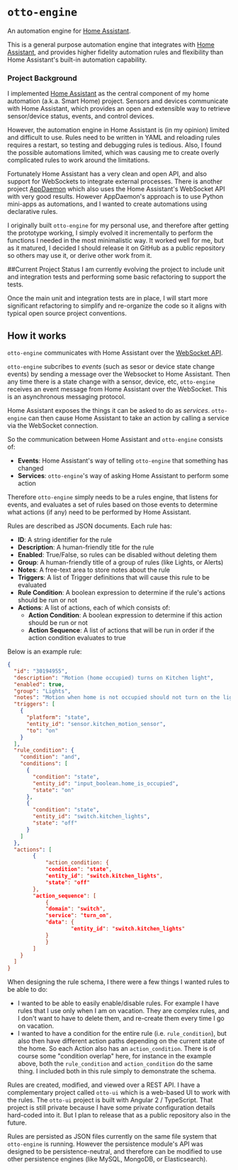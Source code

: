 # `otto-engine`

An automation engine for [Home Assistant](https://www.home-assistant.io/).

This is a general purpose automation engine that integrates with [Home Assistant](https://www.home-assistant.io/), and provides higher fidelity automation rules and flexibility than Home Assistant's built-in automation capability.

### Project Background
I implemented [Home Assistant](https://www.home-assistant.io/) as the central component of my home automation (a.k.a. Smart Home) project. Sensors and devices communicate with Home Assistant, which provides an open and extensible way to retrieve sensor/device status, events, and control devices.

However, the automation engine in Home Assistant is (in my opinion) limited and difficult to use. Rules need to be written in YAML and reloading rules requires a restart, so testing and debugging rules is tedious. Also, I found the possible automations limited, which was causing me to create overly complicated rules to work around the limitations.

Fortunately Home Assistant has a very clean and open API, and also support for WebSockets to integrate external processes. There is another project [AppDaemon](https://github.com/home-assistant/appdaemon) which also uses the Home Assistant's WebSocket API with very good results. However AppDaemon's approach is to use Python mini-apps as automations, and I wanted to create automations using declarative rules.

I originally built `otto-engine` for my personal use, and therefore after getting the prototype working, I simply evolved it incrementally to perform the functions I needed in the most minimalistic way. It worked well for me, but as it matured, I decided I should release it on GitHub as a public repository so others may use it, or derive other work from it.

##Current Project Status
I am currently evolving the project to include unit and integration tests and performing some basic refactoring to support the tests.

Once the main unit and integration tests are in place, I will start more significant refactoring to simplify and re-organize the code so it aligns with typical open source project conventions.

## How it works

`otto-engine` communicates with Home Assistant over the [WebSocket API](https://developers.home-assistant.io/docs/en/external_api_websocket.html). 

`otto-engine` subcribes to *events* (such as sesor or device state change events) by sending a message over the Websocket to Home Assistant. Then any time there is a state change with a sensor, device, etc, `otto-engine` receives an event message from Home Assistant over the WebSocket. This is an asynchronous messaging protocol.

Home Assistant exposes the things it can be asked to do as *services*. `otto-engine` can then cause Home Assistant to take an action by calling a service via the WebSocket connection. 

So the communication between Home Assistant and `otto-engine` consists of:

* **Events**: Home Assistant's way of telling `otto-engine` that something has changed
* **Services**: `otto-engine`'s way of asking Home Assistant to perform some action

Therefore `otto-engine` simply needs to be a rules engine, that listens for events, and evaluates a set of rules based on those events to determine what actions (if any) need to be performed by Home Assistant.

Rules are described as JSON documents. Each rule has:

* **ID**: A string identifier for the rule
* **Description**: A human-friendly title for the rule
* **Enabled**: True/False, so rules can be disabled without deleting them
* **Group**: A human-friendly title of a group of rules (like Lights, or Alerts)
* **Notes**: A free-text area to store notes about the rule
* **Triggers**: A list of Trigger definitions that will cause this rule to be evaluated
* **Rule Condition**: A boolean expression to determine if the rule's actions should be run or not
* **Actions**: A list of actions, each of which consists of:
	* **Action Condition**: A boolean expression to determine if this action should be run or not
	* **Action Sequence**: A list of actions that will be run in order if the action condition evaluates to true

Below is an example rule:

```json
{
  "id": "30194955",
  "description": "Motion (home occupied) turns on Kitchen light",
  "enabled": true,
  "group": "Lights",
  "notes": "Motion when home is not occupied should not turn on the lights",
  "triggers": [
    {
      "platform": "state",
      "entity_id": "sensor.kitchen_motion_sensor",
      "to": "on"
    }
  ],
  "rule_condition": {
    "condition": "and",
    "conditions": [
      {
        "condition": "state",
        "entity_id": "input_boolean.home_is_occupied",
        "state": "on"
      },
      {
        "condition": "state",
        "entity_id": "switch.kitchen_lights",
        "state": "off"
      }
    ]
  },
  "actions": [
		{
			"action_condition: {
			"condition": "state",
			"entity_id": "switch.kitchen_lights",
			"state": "off"
		},
		"action_sequence": [
			{
          	"domain": "switch",
          	"service": "turn_on",
          	"data": {
            		"entity_id": "switch.kitchen_lights"
          	}
        	}
      	]
	}
  ]
}
```

When designing the rule schema, I there were a few things I wanted rules to be able to do:

* I wanted to be able to easily enable/disable rules. For example I have rules that I use only when I am on vacation. They are complex rules, and I don't want to have to delete them, and re-create them every time I go on vacation. 
* I wanted to have a condition for the entire rule (i.e. `rule_condition`), but also then have different action paths depending on the current state of the home. So each Action also has an `action_condition`. There is of course some "condition overlap" here, for instance in the example above, both the `rule_condition` and `action_condition` do the same thing. I included both in this rule simply to demonstrate the schema.

Rules are created, modified, and viewed over a REST API. I have a complementary project called `otto-ui` which is a web-based UI to work with the rules. The `otto-ui` project is built with Angular 2 / TypeScript. That project is still private because I have some private configuration details hard-coded into it. But I plan to release that as a public repository also in the future.

Rules are persisted as JSON files currently on the same file system that `otto-engine` is running. However the persistence module's API was designed to be persistence-neutral, and therefore can be modified to use other persistence engines (like MySQL,  MongoDB, or Elasticsearch). 